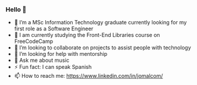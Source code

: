 ### Hello 👋

- 🔭 I’m a MSc Information Technology graduate currently looking for my first role as a Software Engineer
- 🌱 I am currently studying the Front-End Libraries course on FreeCodeCamp
- 👯 I’m looking to collaborate on projects to assist people with technology
- 🤔 I’m looking for help with mentorship
- 💬 Ask me about music
- ⚡ Fun fact: I can speak Spanish
- 📫 How to reach me: https://www.linkedin.com/in/jomalcom/

